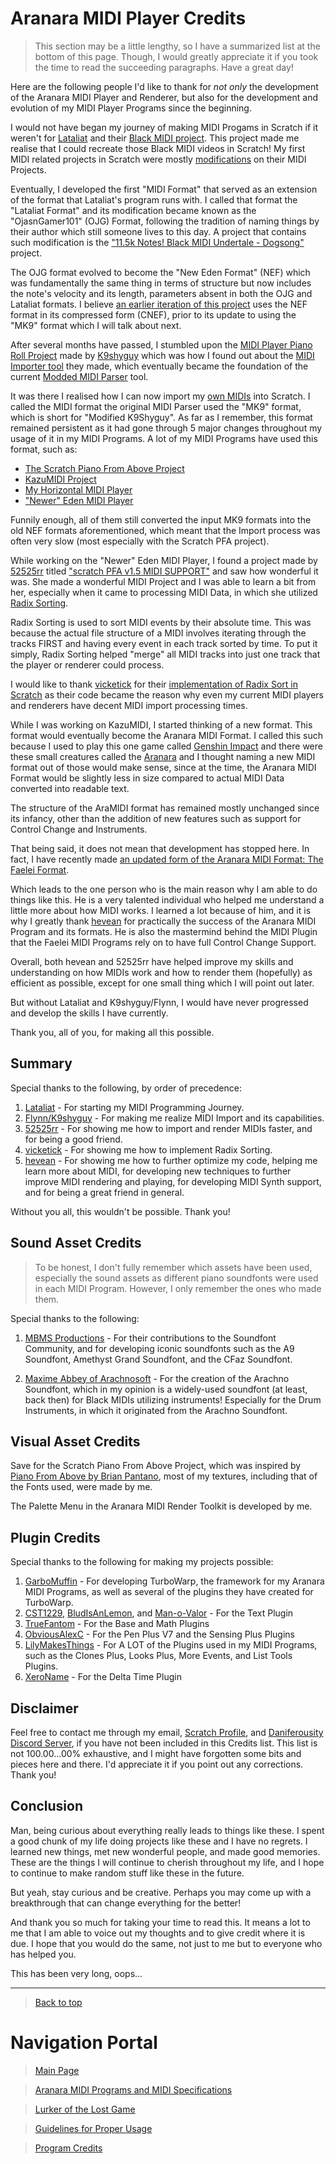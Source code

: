 # Aranara MIDI Player Credits

>This section may be a little lengthy, so I have a summarized list at the bottom of this page. Though, I would greatly appreciate it if you took the time to read the succeeding paragraphs. Have a great day!

Here are the following people I'd like to thank for *not only* the development of the Aranara MIDI Player and Renderer, but also for the development and evolution of my MIDI Player Programs since the beginning.

I would not have began my journey of making MIDI Progams in Scratch if it weren't for [Lataliat](https://scratch.mit.edu/users/Lataliat/) and their [Black MIDI project](https://scratch.mit.edu/projects/119882065). This project made me realise that I could recreate those Black MIDI videos in Scratch! My first MIDI related projects in Scratch were mostly [modifications](https://scratch.mit.edu/projects/256335788/) on their MIDI Projects.

Eventually, I developed the first "MIDI Format" that served as an extension of the format that Lataliat's program runs with. I called that format the "Lataliat Format" and its modification became known as the "OjasnGamer101" (OJG) Format, following the tradition of naming things by their author which still someone lives to this day. A project that contains such modification is the ["11.5k Notes! Black MIDI Undertale - Dogsong"](https://scratch.mit.edu/projects/324550497/) project.

The OJG format evolved to become the "New Eden Format" (NEF) which was fundamentally the same thing in terms of structure but now includes the note's velocity and its length, parameters absent in both the OJG and Lataliat formats. I believe [an earlier iteration of this project](https://scratch.mit.edu/projects/557223554/) uses the NEF format in its compressed form (CNEF), prior to its update to using the "MK9" format which I will talk about next.

After several months have passed, I stumbled upon the [MIDI Player Piano Roll Project](https://scratch.mit.edu/projects/406337184/) made by [K9shyguy](https://scratch.mit.edu/users/K9shyguy/) which was how I found out about the [MIDI Importer tool](https://github.com/FlynnD273/MidiParser) they made, which eventually became the foundation of the current [Modded MIDI Parser](https://github.com/Daniferous/MidiParser/tree/master) tool.

It was there I realised how I can now import my [own MIDIs](https://www.youtube.com/watch?v=-h7W-vkyi3s) into Scratch. I called the MIDI format the original MIDI Parser used the "MK9" format, which is short for "Modified K9Shyguy". As far as I remember, this format remained persistent as it had gone through 5 major changes throughout my usage of it in my MIDI Programs. A lot of my MIDI Programs have used this format, such as:

- [The Scratch Piano From Above Project](https://scratch.mit.edu/projects/633610677/)
- [KazuMIDI Project](https://scratch.mit.edu/projects/852652452/)
- [My Horizontal MIDI Player](https://scratch.mit.edu/projects/603901091/)
- ["Newer" Eden MIDI Player](https://scratch.mit.edu/projects/722655492/)

Funnily enough, all of them still converted the input MK9 formats into the old NEF formats aforementioned, which meant that the Import process was often very slow (most especially with the Scratch PFA project).

While working on the "Newer" Eden MIDI Player, I found a project made by [52525rr](https://scratch.mit.edu/users/52525rr/) titled ["scratch PFA v1.5 MIDI SUPPORT"](https://scratch.mit.edu/projects/717549463/) and saw how wonderful it was. She made a wonderful MIDI Project and I was able to learn a bit from her, especially when it came to processing MIDI Data, in which she utilized [Radix Sorting](https://en.wikipedia.org/wiki/Radix_sort).

Radix Sorting is used to sort MIDI events by their absolute time. This was because the actual file structure of a MIDI involves iterating through the tracks FIRST and having every event in each track sorted by time. To put it simply, Radix Sorting helped "merge" all MIDI tracks into just one track that the player or renderer could process.

I would like to thank [vicketick](https://scratch.mit.edu/users/vicketick) for their [implementation of Radix Sort in Scratch](https://scratch.mit.edu/projects/711353120) as their code became the reason why even my current MIDI players and renderers have decent MIDI import processing times.

While I was working on KazuMIDI, I started thinking of a new format. This format would eventually become the Aranara MIDI Format. I called this such because I used to play this one game called [Genshin Impact](https://genshin.hoyoverse.com/) and there were these small creatures called the [Aranara](https://genshin-impact.fandom.com/wiki/Aranara) and I thought naming a new MIDI format out of those would make sense, since at the time, the Aranara MIDI Format would be slightly less in size compared to actual MIDI Data converted into readable text.

The structure of the AraMIDI format has remained mostly unchanged since its infancy, other than the addition of new features such as support for Control Change and Instruments.

That being said, it does not mean that development has stopped here. In fact, I have recently made [an updated form of the Aranara MIDI Format: The Faelei Format](https://github.com/Daniferous/MidiParser/tree/Faelei).

Which leads to the one person who is the main reason why I am able to do things like this. He is a very talented individual who helped me understand a little more about how MIDI works. I learned a lot because of him, and it is why I greatly thank [hevean](https://scratch.mit.edu/users/hevean_3/) for practically the success of the Aranara MIDI Program and its formats. He is also the mastermind behind the MIDI Plugin that the Faelei MIDI Programs rely on to have full Control Change Support.

Overall, both hevean and 52525rr have helped improve my skills and understanding on how MIDIs work and how to render them (hopefully) as efficient as possible, except for one small thing which I will point out later.

But without Lataliat and K9shyguy/Flynn, I would have never progressed and develop the skills I have currently.

Thank you, all of you, for making all this possible.

## Summary
Special thanks to the following, by order of precedence:
1. [Lataliat](https://scratch.mit.edu/users/Lataliat/) - For starting my MIDI Programming Journey.
2. [Flynn/K9shyguy](https://scratch.mit.edu/users/K9shyguy/) - For making me realize MIDI Import and its capabilities.
3. [52525rr](https://scratch.mit.edu/users/52525rr/) - For showing me how to import and render MIDIs faster, and for being a good friend.
4. [vicketick](https://scratch.mit.edu/users/vicketick) - For showing me how to implement Radix Sorting.
5. [hevean](https://scratch.mit.edu/users/hevean_3/) - For showing me how to further optimize my code, helping me learn more about MIDI, for developing new techniques to further improve MIDI rendering and playing, for developing MIDI Synth support, and for being a great friend in general.

Without you all, this wouldn't be possible. Thank you!

## Sound Asset Credits
> To be honest, I don't fully remember which assets have been used, especially the sound assets as different piano soundfonts were used in each MIDI Program. However, I only remember the ones who made them.

Special thanks to the following:
1. [MBMS Productions](https://www.youtube.com/@MBMS) - For their contributions to the Soundfont Community, and for developing iconic soundfonts such as the A9 Soundfont, Amethyst Grand Soundfont, and the CFaz Soundfont.

2. [Maxime Abbey of Arachnosoft](https://www.arachnosoft.com/main/download.php?id=soundfont-sf2) - For the creation of the Arachno Soundfont, which in my opinion is a widely-used soundfont (at least, back then) for Black MIDIs utilizing instruments! Especially for the Drum Instruments, in which it originated from the Arachno Soundfont.

## Visual Asset Credits
Save for the Scratch Piano From Above Project, which was inspired by [Piano From Above by Brian Pantano](https://github.com/brian-pantano/PianoFromAbove), most of my textures, including that of the Fonts used, were made by me.

The Palette Menu in the Aranara MIDI Render Toolkit is developed by me.

## Plugin Credits
Special thanks to the following for making my projects possible:
1. [GarboMuffin](https://scratch.mit.edu/users/GarboMuffin/#comments) - For developing TurboWarp, the framework for my Aranara MIDI Programs, as well as several of the plugins they have created for TurboWarp.
2. [CST1229](https://scratch.mit.edu/users/CST1229/), [BludIsAnLemon](https://scratch.mit.edu/users/BludIsAnLemon/), and [Man-o-Valor](https://scratch.mit.edu/users/man-o-valor/) - For the Text Plugin
3. [TrueFantom](https://scratch.mit.edu/users/TrueFantom/) - For the Base and Math Plugins
4. [ObviousAlexC](https://scratch.mit.edu/users/pinksheep2917/) - For the Pen Plus V7 and the Sensing Plus Plugins 
5. [LilyMakesThings](https://scratch.mit.edu/users/LilyMakesThings/) - For A LOT of the Plugins used in my MIDI Programs, such as the Clones Plus, Looks Plus, More Events, and List Tools Plugins.
6. [XeroName](https://scratch.mit.edu/users/plant2014/) - For the Delta Time Plugin

## Disclaimer
Feel free to contact me through my email, [Scratch Profile](https://scratch.mit.edu/users/OjasnGamer101/), and [Daniferousity Discord Server](https://discord.gg/kTD8y6YDjJ), if you have not been included in this Credits list. This list is not 100.00...00% exhaustive, and I might have forgotten some bits and pieces here and there. I'd appreciate it if you point out any corrections. Thank you!

## Conclusion
Man, being curious about everything really leads to things like these. I spent a good chunk of my life doing projects like these and I have no regrets. I learned new things, met new wonderful people, and made good memories. These are the things I will continue to cherish throughout my life, and I hope to continue to make random stuff like these in the future.

But yeah, stay curious and be creative. Perhaps you may come up with a breakthrough that can change everything for the better!

And thank you so much for taking your time to read this. It means a lot to me that I am able to voice out my thoughts and to give credit where it is due. I hope that you would do the same, not just to me but to everyone who has helped you.

This has been very long, oops...

---

>[Back to top](https://daniferous.github.io/aranara-midi-player-sb3/credits)

# Navigation Portal

>[Main Page](https://daniferous.github.io/aranara-midi-player-sb3)

>[Aranara MIDI Programs and MIDI Specifications](https://daniferous.github.io/aranara-midi-player-sb3/versions)

>[Lurker of the Lost Game](https://daniferous.github.io/aranara-midi-player-sb3/lostlurkergame)

>[Guidelines for Proper Usage](https://daniferous.github.io/aranara-midi-player-sb3/guidelines)

>[Program Credits](https://daniferous.github.io/aranara-midi-player-sb3/credits)
